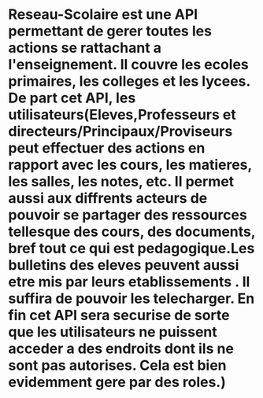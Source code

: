 # Reseau-Scolaire est une API permettant de gerer toutes les actions se rattachant a l'enseignement. Il couvre les ecoles primaires, les colleges et les lycees. De part cet API, les utilisateurs(Eleves,Professeurs et directeurs/Principaux/Proviseurs peut effectuer des actions en rapport avec les cours, les matieres, les salles, les notes, etc. Il permet aussi aux diffrents acteurs de pouvoir se partager des ressources tellesque des cours, des documents, bref tout ce qui est pedagogique.Les bulletins des eleves peuvent aussi etre mis par leurs etablissements . Il suffira de pouvoir les telecharger. En fin cet API sera securise de sorte que les utilisateurs ne puissent acceder a des endroits dont ils ne sont pas autorises. Cela est bien evidemment gere par des roles.)
